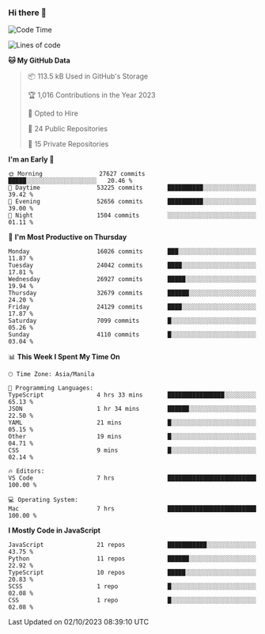 ### Hi there 👋

<!--START_SECTION:waka-->
![Code Time](http://img.shields.io/badge/Code%20Time-390%20hrs%2022%20mins-blue)

![Lines of code](https://img.shields.io/badge/From%20Hello%20World%20I%27ve%20Written-58.4%20million%20lines%20of%20code-blue)

**🐱 My GitHub Data** 

> 📦 113.5 kB Used in GitHub's Storage 
 > 
> 🏆 1,016 Contributions in the Year 2023
 > 
> 💼 Opted to Hire
 > 
> 📜 24 Public Repositories 
 > 
> 🔑 15 Private Repositories 
 > 
**I'm an Early 🐤** 

```text
🌞 Morning                27627 commits       █████░░░░░░░░░░░░░░░░░░░░   20.46 % 
🌆 Daytime                53225 commits       ██████████░░░░░░░░░░░░░░░   39.42 % 
🌃 Evening                52656 commits       ██████████░░░░░░░░░░░░░░░   39.00 % 
🌙 Night                  1504 commits        ░░░░░░░░░░░░░░░░░░░░░░░░░   01.11 % 
```
📅 **I'm Most Productive on Thursday** 

```text
Monday                   16026 commits       ███░░░░░░░░░░░░░░░░░░░░░░   11.87 % 
Tuesday                  24042 commits       ████░░░░░░░░░░░░░░░░░░░░░   17.81 % 
Wednesday                26927 commits       █████░░░░░░░░░░░░░░░░░░░░   19.94 % 
Thursday                 32679 commits       ██████░░░░░░░░░░░░░░░░░░░   24.20 % 
Friday                   24129 commits       ████░░░░░░░░░░░░░░░░░░░░░   17.87 % 
Saturday                 7099 commits        █░░░░░░░░░░░░░░░░░░░░░░░░   05.26 % 
Sunday                   4110 commits        █░░░░░░░░░░░░░░░░░░░░░░░░   03.04 % 
```


📊 **This Week I Spent My Time On** 

```text
🕑︎ Time Zone: Asia/Manila

💬 Programming Languages: 
TypeScript               4 hrs 33 mins       ████████████████░░░░░░░░░   65.13 % 
JSON                     1 hr 34 mins        ██████░░░░░░░░░░░░░░░░░░░   22.50 % 
YAML                     21 mins             █░░░░░░░░░░░░░░░░░░░░░░░░   05.15 % 
Other                    19 mins             █░░░░░░░░░░░░░░░░░░░░░░░░   04.71 % 
CSS                      9 mins              █░░░░░░░░░░░░░░░░░░░░░░░░   02.14 % 

🔥 Editors: 
VS Code                  7 hrs               █████████████████████████   100.00 % 

💻 Operating System: 
Mac                      7 hrs               █████████████████████████   100.00 % 
```

**I Mostly Code in JavaScript** 

```text
JavaScript               21 repos            ███████████░░░░░░░░░░░░░░   43.75 % 
Python                   11 repos            ██████░░░░░░░░░░░░░░░░░░░   22.92 % 
TypeScript               10 repos            █████░░░░░░░░░░░░░░░░░░░░   20.83 % 
SCSS                     1 repo              █░░░░░░░░░░░░░░░░░░░░░░░░   02.08 % 
CSS                      1 repo              █░░░░░░░░░░░░░░░░░░░░░░░░   02.08 % 
```




 Last Updated on 02/10/2023 08:39:10 UTC
<!--END_SECTION:waka-->
